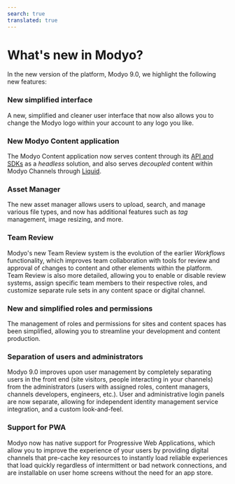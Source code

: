 ```yaml
---
search: true
translated: true
---
```


# What's new in Modyo?

In the new version of the platform, Modyo 9.0, we highlight the following new features:

### New simplified interface

A new, simplified and cleaner user interface that now also allows you to change the Modyo logo within your account to any logo you like.

### New Modyo Content application

The Modyo Content application now serves content through its [API and SDKs](/en/platform/content/public-api-reference.html) as a _headless_ solution, and also serves _decoupled_ content within Modyo Channels through [Liquid](/en/platform/channels/liquid-markup.html).

### Asset Manager

The new asset manager allows users to upload, search, and manage various file types, and now has additional features such as _tag_ management, image resizing, and more.

### Team Review

Modyo's new Team Review system is the evolution of the earlier _Workflows_ functionality, which improves team collaboration with tools for review and approval of changes to content and other elements within the platform. Team Review is also more detailed, allowing you to enable or disable review systems, assign specific team members to their respective roles, and customize separate rule sets in any content space or digital channel.

### New and simplified roles and permissions

The management of roles and permissions for sites and content spaces has been simplified, allowing you to streamline your development and content production.

### Separation of users and administrators

Modyo 9.0 improves upon user management by completely separating users in the front end (site visitors, people interacting in your channels) from the administrators (users with assigned roles, content managers, channels developers, engineers, etc.). User and administrative login panels are now separate, allowing for independent identity management service integration, and a custom look-and-feel.

### Support for PWA

Modyo now has native support for Progressive Web Applications, which allow you to improve the experience of your users by providing digital channels that pre-cache key resources to instantly load reliable experiences that load quickly regardless of intermittent or bad network connections, and are installable on user home screens without the need for an app store.
